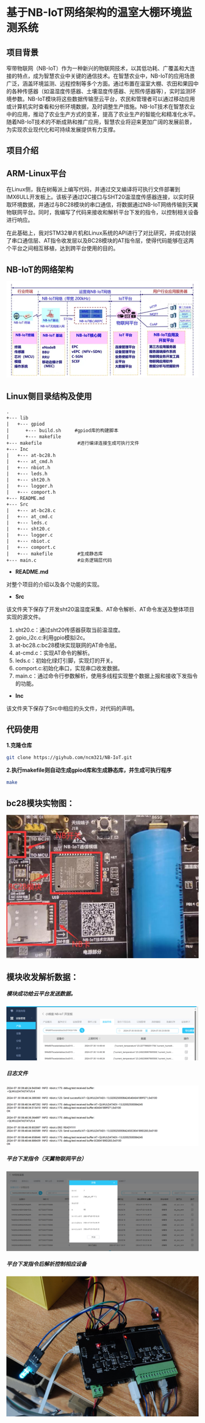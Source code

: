 # 基于NB-IoT网络架构的温室大棚环境监测系统

## 项目背景

窄带物联网（NB-IoT）作为一种新兴的物联网技术，以其低功耗、广覆盖和大连接的特点，成为智慧农业中关键的通信技术。在智慧农业中，NB-IoT的应用场景广泛，涵盖环境监测、远程控制等多个方面。通过布置在温室大棚、农田和果园中的各种传感器（如温湿度传感器、土壤湿度传感器、光照传感器等），实时监测环境参数。NB-IoT模块将这些数据传输至云平台，农民和管理者可以通过移动应用或计算机实时查看和分析环境数据，及时调整生产措施。NB-IoT技术在智慧农业中的应用，推动了农业生产方式的变革，提高了农业生产的智能化和精准化水平。随着NB-IoT技术的不断成熟和推广应用，智慧农业将迎来更加广阔的发展前景，为实现农业现代化和可持续发展提供有力支撑。

## 项目介绍

## ARM-Linux平台

在Linux侧，我在树莓派上编写代码，并通过交叉编译将可执行文件部署到IMX6ULL开发板上。该板子通过I2C接口与SHT20温湿度传感器连接，以实时获取环境数据，并通过与BC28模块的串口通信，将数据通过NB-IoT网络传输到天翼物联网平台。同时，我编写了代码来接收和解析平台下发的指令，以控制相关设备进行响应。

在此基础上，我对STM32单片机和Linux系统的API进行了对比研究，并成功封装了串口通信层、AT指令收发层以及BC28模块的AT指令层，使得代码能够在这两个平台之间相互移植，达到跨平台使用的目的。

## NB-IoT的网络架构

![image-20240810205955472](images/image-20240810205955472.png)

## Linux侧目录结构及使用

```
.
+--- lib
|   +--- gpiod
|      +--- build.sh     #gpiod库的构建脚本
|      +--- makefile   
+--- makefile             #进行编译连接生成可执行文件
+--- Inc
|   +--- at-bc28.h
|   +--- at_cmd.h
|   +--- nbiot.h
|   +--- leds.h
|   +--- sht20.h
|   +--- logger.h
|   +--- comport.h
+--- README.md
+--- Src 
|   +--- at-bc28.c
|   +--- at_cmd.c
|   +--- leds.c
|   +--- sht20.c
|   +--- logger.c
|   +--- nbiot.c
|   +--- comport.c
|   +--- makefile         #生成静态库
+--- main.c               #业务逻辑层代码      
```

- **README.md**

对整个项目的介绍以及各个功能的实现。

- **Src**

该文件夹下保存了开发sht20温湿度采集、AT命令解析、AT命令发送及整体项目实现的源文件。

1. sht20.c：通过sht20传感器获取当前温湿度。
2. gpio_i2c.c:利用gpio模拟i2c。
3. at-bc28.c:bc28模块实现联网的AT命令层。
4. at-cmd.c：实现AT命令的解析。
5. leds.c：初始化绿灯引脚，实现灯的开关。
6. comport.c:初始化串口，实现串口收发数据。
7. main.c：通过命令行参数解析，使用多线程实现整个数据上报和接收下发指令的功能。

- **Inc**

该文件夹下保存了Src中相应的头文件，对代码的声明。

## 代码使用

 **1.克隆仓库** 

```sh
git clone https://giyhub.com/ncm321/NB-IoT.git
```

**2.执行makefile则自动生成gpiod库和生成静态库，并生成可执行程序** 

```sh
make
```

## bc28模块实物图：

![image-20240810213518443](images/image-20240810213518443.png)

## 模块收发解析数据：

##### 模块成功给云平台发送数据。

![image-20240810220919521](images/image-20240810220919521.png)

##### 日志文件

![image-20240810221254479](images/image-20240810221254479.png)

##### 平台下发指令（天翼物联网平台）

![image-20240810220255175](images/image-20240810220255175.png)

##### 平台下发指令后解析控制相应设备

![image-20240810220714962](images/image-20240810220714962.png)

